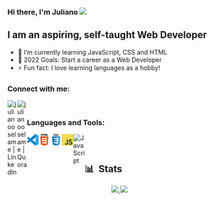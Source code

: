 ### Hi there, I'm Juliano <img src="https://raw.githubusercontent.com/kaueMarques/kaueMarques/master/hi.gif" width="30px">

## I am an aspiring, self-taught Web Developer

- 🌱 I’m currently learning JavaScript, CSS and HTML
- 🥅 2022 Goals: Start a career as a Web Developer
- ⚡ Fun fact: I love learning languages as a hobby!

### Connect with me:

[<img align="left" alt="julianooselame | LinkedIn" width="22px" src="https://cdn.jsdelivr.net/npm/simple-icons@v3/icons/linkedin.svg" />][linkedin]
[<img align="left" alt="julianooselame | Quora" width="22px" src="https://icon-library.com/images/img_426324.png" />][quora]



<br />

### Languages and Tools:

<img align="left" alt="Visual Studio Code" width="26px" src="https://raw.githubusercontent.com/github/explore/80688e429a7d4ef2fca1e82350fe8e3517d3494d/topics/visual-studio-code/visual-studio-code.png" />
<img align="left" alt="HTML5" width="26px" src="https://raw.githubusercontent.com/github/explore/80688e429a7d4ef2fca1e82350fe8e3517d3494d/topics/html/html.png" />
<img align="left" alt="CSS3" width="26px" src="https://raw.githubusercontent.com/github/explore/80688e429a7d4ef2fca1e82350fe8e3517d3494d/topics/css/css.png" />
<img align="left" alt="JavaScript" width="26px" src="https://raw.githubusercontent.com/github/explore/80688e429a7d4ef2fca1e82350fe8e3517d3494d/topics/javascript/javascript.png" />
<img align="left" alt="JavaScript" width="26px" src="https://cdn-icons-png.flaticon.com/512/226/226777.png" />



<br />
<br />

## 📊 &nbsp;Stats

<div align="center">
  <a href="https://github.com/julianooselame">
  <img height="180em" src="https://github-readme-stats.vercel.app/api?username=julianooselame&show_icons=true&theme=dracula&include_all_commits=true&count_private=true"/>
  <img height="180em" src="https://github-readme-stats.vercel.app/api/top-langs/?username=julianooselame&layout=compact&langs_count=7&theme=dracula"/>
</div>



[linkedin]: https://www.linkedin.com/in/juliano-oselame
[quora]: https://www.quora.com/profile/Juliano-Oselame-1


